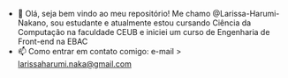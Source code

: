 - 👋 Olá, seja bem vindo ao meu repositório! Me chamo  @Larissa-Harumi-Nakano, sou estudante e atualmente estou cursando Ciência da Computação na faculdade CEUB e iniciei um curso de Engenharia de Front-end na EBAC
- 📫 Como entrar em contato comigo: e-mail > larissaharumi.naka@gmail.com


<!---
Larissa-Harumi-Nakano/Larissa-Harumi-Nakano is a ✨ special ✨ repository because its `README.md` (this file) appears on your GitHub profile.
You can click the Preview link to take a look at your changes.
--->
